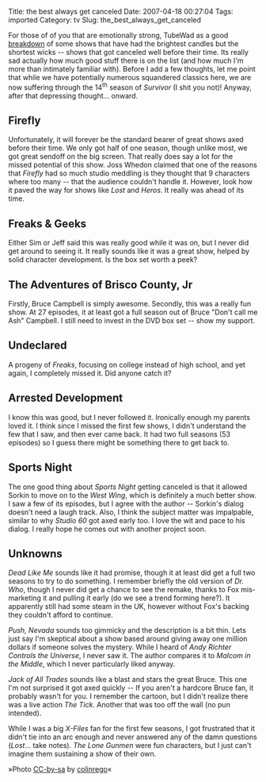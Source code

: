 Title: the best always get canceled
Date: 2007-04-18 00:27:04
Tags: imported
Category: tv
Slug: the_best_always_get_canceled

For those of of you that are emotionally strong, TubeWad as a good <a href="http://www.tubewad.com/13-tv-shows-that-should-never-have-been-cancelled-1340-p.html">breakdown</a> of some shows that have had the brightest candles but the shortest wicks -- shows that got canceled well before their time.  Its really sad actually how much good stuff there is on the list (and how much I'm more than intimately familiar with).  Before I add a few thoughts, let me point that while we have potentially numerous squandered classics here, we are now suffering through the 14<sup>th</sup> season of <em>Survivor</em> (I shit you not)!  Anyway, after that depressing thought... onward.

## Firefly

Unfortunately, it will forever be the standard bearer of great shows axed before their time.  We only got half of one season, though unlike most, we got great sendoff on the big screen.  That really does say a lot for the missed potential of this show.  Joss Whedon claimed that one of the reasons that <em>Firefly</em> had so much studio meddling is they thought that 9 characters where too many -- that the audience couldn't handle it.  However, look how it paved the way for shows like <em>Lost</em> and <em>Heros</em>.  It really was ahead of its time.

## Freaks & Geeks

Either Sim or Jeff said this was really good while it was on, but I never did get around to seeing it.  It really sounds like it was a great show, helped by solid character development.  Is the box set worth a peek?

## The Adventures of Brisco County, Jr

Firstly, Bruce Campbell is simply awesome.  Secondly, this was a really fun show.  At 27 episodes, it at least got a full season out of Bruce "Don't call me Ash" Campbell.  I still need to invest in the DVD box set -- show my support.

## Undeclared

A progeny of <em>Freaks</em>, focusing on college instead of high school, and yet again, I completely missed it.  Did anyone catch it?

## Arrested Development
I know this was good, but I never followed it.  Ironically enough my parents loved it.  I think since I missed the first few shows, I didn't understand the few that I saw, and then ever came back.  It had two full seasons (53 episodes) so I guess there might be something there to get back to.

## Sports Night

The one good thing about <em>Sports Night</em> getting canceled is that it allowed Sorkin to move on to the <em>West Wing</em>, which is definitely a much better show.  I saw a few of its episodes, but I agree with the author -- Sorkin's dialog doesn't need a laugh track.  Also, I think the subject matter was impalpable, similar to why <em>Studio 60</em> got axed early too.  I love the wit and pace to his dialog.  I really hope he comes out with another project soon.

## Unknowns

<em>Dead Like Me</em> sounds like it had promise, though it at least did get a full two seasons to try to do something. I remember briefly the old version of <em>Dr. Who</em>, though I never did get a chance to see the remake, thanks to Fox mis-marketing it and pulling it early (do we see a trend forming here?).  It apparently still had some steam in the UK, however without Fox's backing they couldn't afford to continue.

<em>Push, Nevada</em> sounds too gimmicky and the description is a bit thin.  Lets just say I'm skeptical about a show based around giving away one million dollars if someone solves the mystery.  While I heard of <em>Andy Richter Controls the Universe</em>, I never saw it.  The author compares it to <em>Malcom in the Middle</em>, which I never particularly liked anyway.

<em>Jack of All Trades</em> sounds like a blast and stars the great Bruce.  This one I'm not surprised it got axed quickly -- If you aren't a hardcore Bruce fan, it probably wasn't for you.  I remember the cartoon, but I didn't realize there was a live action <em>The Tick</em>.  Another that was too off the wall (no pun intended).

While I was a big <em>X-Files</em> fan for the first few seasons, I got frustrated that it didn't tie into an arc enough and never answered any of the damn questions (<em>Lost</em>... take notes).  <em>The Lone Gunmen</em> were fun characters, but I just can't imagine them sustaining a show of their own.

»Photo <a href="http://creativecommons.org/licenses/by-sa/2.0/">CC-by-sa</a> by <a href="http://www.flickr.com/photos/colinrego/">colinrego</a>«
